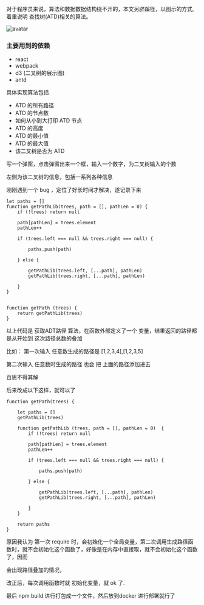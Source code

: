 


对于程序员来说，算法和数据数据结构绕不开的，本文另辟蹊径，以图示的方式, 着重说明 查找树(ATD)相关的算法。

![avatar](https://raw.githubusercontent.com/zhangwinning/dataStructure/master/binary-tree/src/js/pic/tree.jpg)


### 主要用到的依赖

- react 
- webpack
- d3 (二叉树的展示图)
- antd


具体实现算法包括
+ ATD 的所有路径
+ ATD 的节点数
+ 如何从小到大打印 ATD 节点
+ ATD 的高度
+ ATD 的最小值
+ ATD 的最大值
+ 该二叉树是否为 ATD







写一个弹窗，点击弹窗出来一个框，输入一个数字，为二叉树输入的个数

左侧为该二叉树的信息，包括一系列各种信息


刚刚遇到一个 bug ，定位了好长时间才解决，遂记录下来

```
let paths = []
function getPathLib(trees, path = [], pathLen = 0) {
    if (!trees) return null

    path[pathLen] = trees.element
    pathLen++

    if (trees.left === null && trees.right === null) {

        paths.push(path)

    } else {

        getPathLib(trees.left, [...path], pathLen)
        getPathLib(trees.right, [...path], pathLen)

    }
}


function getPath (trees) {
    return getPathLib(trees)
}
```

以上代码是 获取ADT路径 算法，在函数外部定义了一个 变量，结果返回的路径都是从开始到
这次路径总数的叠加

比如：
第一次输入 任意数生成的路径是 [1,2,3,4],[1,2,3,5]

第二次输入 任意数时生成的路径 也会 把 上面的路径添加进去

百思不得其解

后来改成以下这样，就可以了


```$xslt
function getPath(trees) {

    let paths = []
    getPathLib(trees)

    function getPathLib (trees, path = [], pathLen = 0)  {
        if (!trees) return null

        path[pathLen] = trees.element
        pathLen++

        if (trees.left === null && trees.right === null) {

            paths.push(path)

        } else {

            getPathLib(trees.left, [...path], pathLen)
            getPathLib(trees.right, [...path], pathLen)

        }
    }

    return paths
}
```

原因我认为 第一次 require 时，会初始化一个全局变量，第二次调用生成路径函数时，就不会初始化这个函数了，好像是在内存中直接取，就不会初始化这个函数了，因而

会出现路径叠加的情况，

改正后，每次调用函数时就 初始化变量，就 ok 了.


最后 npm build 进行打包成一个文件，然后放到docker 进行部署就行了
